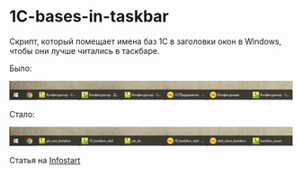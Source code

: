 # 1C-bases-in-taskbar
Скрипт, который помещает имена баз 1С в заголовки окон в Windows, чтобы они лучше читались в таскбаре.

Было:

![Было](https://github.com/a-burlakov/1C-bases-in-taskbar/raw/main/pics/before.png)

Стало:

![Стало](https://github.com/a-burlakov/1C-bases-in-taskbar/raw/main/pics/after.png)


Статья на [Infostart](https://infostart.ru/1c/articles/1714965/) 
